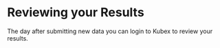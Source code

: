 # Reviewing your Results

The day after submitting new data you can login to Kubex to review your results.
